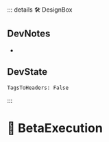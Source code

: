 ::: details 🛠 <dev>DesignBox</dev>

## DevNotes

-

## DevState

`TagsToHeaders: False`


:::

# 🔷 <beta>BetaExecution</beta>
